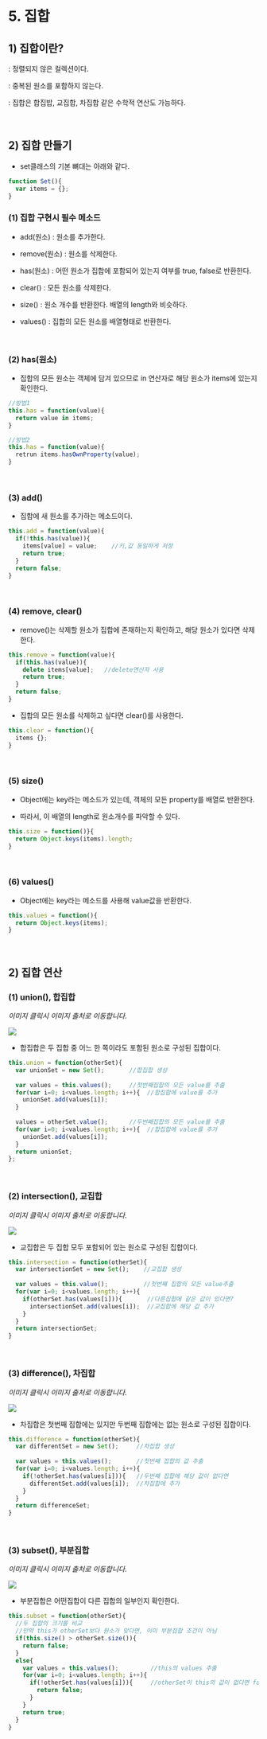 # 5. 집합

## 1) 집합이란?

: 정렬되지 않은 컬렉션이다.

: 중복된 원소를 포함하지 않는다.

: 집합은 합집밥, 교집합, 차집합 같은 수학적 연산도 가능하다.

<br/>

## 2) 집합 만들기

- set클래스의 기본 뼈대는 아래와 같다.

```javascript
function Set(){
  var items = {};
}
```

### (1) 집합 구현시 필수 메소드

- add(원소) : 원소를 추가한다.

- remove(원소) : 원소를 삭제한다.

- has(원소) : 어떤 원소가 집합에 포함되어 있는지 여부를 true, false로 반환한다. 

- clear() : 모든 원소를 삭제한다.

- size() : 원소 개수를 반환한다. 배열의 length와 비슷하다.

- values() : 집합의 모든 원소를 배열형태로 반환한다.



<br/>

### (2) has(원소)

- 집합의 모든 원소는 객체에 담겨 있으므로 in 연산자로 해당 원소가 items에 있는지 확인한다.

```javascript
//방법1
this.has = function(value){
  return value in items;
}

//방법2
this.has = function(value){
  retrun items.hasOwnProperty(value);
}
```

<br/>

### (3) add()

- 집합에 새 원소를 추가하는 메소드이다.

```javascript
this.add = function(value){
  if(!this.has(value)){
    items[value] = value;    //키,값 동일하게 저장
    return true;
  }
  return false;
}
```

<br/>

### (4) remove, clear()

- remove()는 삭제할 원소가 집합에 존재하는지 확인하고, 해당 원소가 있다면 삭제한다.

```javascript
this.remove = function(value){
  if(this.has(value)){
    delete items[value];   //delete연산자 사용
    return true;
  }
  return false;
}
```

- 집합의 모든 원소를 삭제하고 싶다면 clear()를 사용한다.
```javascript
this.clear = function(){
  items {};
}
```


<br/>

### (5) size()

- Object에는 key라는 메소드가 있는데, 객체의 모든 property를 배열로 반환한다.

- 따라서, 이 배열의 length로 원소개수를 파악할 수 있다.

```javascript
this.size = function()}{
  return Object.keys(items).length;
}
```

<br/>

### (6) values()

- Object에는 key라는 메소드를 사용해 value값을 반환한다.

```javascript
this.values = function(){
  return Object.keys(items);
}
```

<br/>

## 2) 집합 연산

### (1) union(), 합집합

*이미지 클릭시 이미지 출처로 이동합니다.*

<a href="https://mathbang.net/10"><img src="https://t1.daumcdn.net/cfile/tistory/11434233502E0B4C2F"/></a>

- 합집합은 두 집합 중 어느 한 쪽이라도 포함된 원소로 구성된 집합이다.

```javascript
this.union = function(otherSet){
  var unionSet = new Set();       //합집합 생성
  
  var values = this.values();     //첫번째집합의 모든 value를 추출
  for(var i=0; i<values.length; i++){  //합집합에 value를 추가
    unionSet.add(values[i]);
  }
  
  values = otherSet.value();      //두번째집합의 모든 value를 추출
  for(var i=0; i<values.length; i++){  //합집합에 value를 추가
    unionSet.add(values[i]);
  }
  return unionSet;
};
```

<br/>


### (2) intersection(), 교집합

*이미지 클릭시 이미지 출처로 이동합니다.*

<a href="https://mathbang.net/10"><img src="https://t1.daumcdn.net/cfile/tistory/145A8333502E0B4C0A"/></a>

- 교집합은 두 집합 모두 포함되어 있는 원소로 구성된 집합이다.

```javascript
this.intersection = function(otherSet){
  var intersectionSet = new Set();    //교집합 생성
  
  var values = this.value();          //첫번째 집합의 모든 value추출
  for(var i=0; i<values.length; i++){
    if(otherSet.has(values[i])){       //다른집합에 같은 값이 있다면?
      intersectionSet.add(values[i]);  //교집합에 해당 값 추가
    }
  }
  return intersectionSet;
}
```

<br/>

### (3) difference(), 차집합

*이미지 클릭시 이미지 출처로 이동합니다.*

<a href="https://mathbang.net/11"><img src="https://t1.daumcdn.net/cfile/tistory/15130245502E083F28"/></a>

- 차집합은 첫번째 집합에는 있지만 두번째 집합에는 없는 원소로 구성된 집합이다.

```javascript
this.difference = function(otherSet){
  var differentSet = new Set();     //차집합 생성
  
  var values = this.values();       //첫번째 집합의 값 추출
  for(var i=0; i<values.length; i++){
    if(!otherSet.has(values[i])){   //두번째 집합에 해당 값이 없다면
      differentSet.add(values[i]);  //차집합에 추가
    }
  }
  return differenceSet;
}
```

<br/>

### (3) subset(), 부분집합

*이미지 클릭시 이미지 출처로 이동합니다.*

<a href="https://ko.wikipedia.org/wiki/%EB%B6%80%EB%B6%84%EC%A7%91%ED%95%A9"><img src="https://upload.wikimedia.org/wikipedia/commons/a/a8/Set_subsetAofB.svg"/></a>

- 부분집합은 어떤집합이 다른 집합의 일부인지 확인한다.

```javascript
this.subset = function(otherSet){
  //두 집합의 크기를 비교
  //만약 this가 otherSet보다 원소가 맞다면, 이미 부분집합 조건이 아님
  if(this.size() > otherSet.size()){
    return false;
  }
  else{
    var values = this.values();         //this의 values 추출
    for(var i=0; i<values.length; i++){
      if(!otherSet.has(values[i])){     //otherSet이 this의 값이 없다면 false
        return false;
      }
    }
    return true;
  }
}
```
